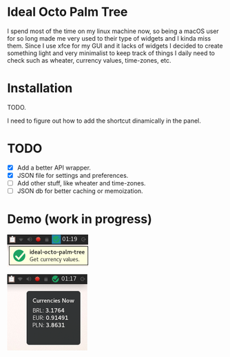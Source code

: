 # Ideal Octo Palm Tree
I spend most of the time on my linux machine now, so being a macOS user for so long made me very used to their type of widgets and I kinda miss them. Since I use xfce for my GUI and it lacks of widgets I decided to create something light and very minimalist to keep track of things I daily need to check such as wheater, currency values, time-zones, etc. 

# Installation
TODO.

I need to figure out how to add the shortcut dinamically in the panel.

# TODO
- [x] Add a better API wrapper.
- [x] JSON file for settings and preferences.
- [ ] Add other stuff, like wheater and time-zones.
- [ ] JSON db for better caching or memoization. 

# Demo (work in progress)
![demo1](assets/demo.png)

![demo2](assets/demo2.png)
